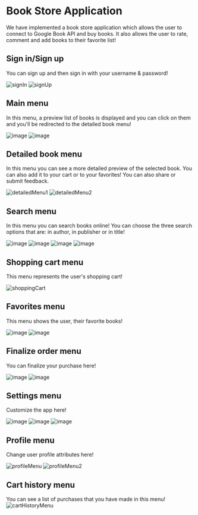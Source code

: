 # Book Store Application
We have implemented a book store application which allows the user to connect to Google Book API and buy books. It also allows the user to rate, comment and add books to their favorite list!
## Sign in/Sign up
You can sign up and then sign in with your username & password!

![signIn](https://github.com/s0heil20/BookStore/assets/59290468/ac03621a-e804-4d35-9cad-c255936e74e6)
![signUp](https://github.com/s0heil20/BookStore/assets/59290468/e0bcf17e-9ae1-43aa-b971-9ab6fc02b0ff)


## Main menu
In this menu, a preview list of books is displayed and you can click on them and you'll be redirected to the detailed book menu!

![image](https://github.com/s0heil20/BookStore/assets/59181565/c5a9b233-7f9d-4243-b817-e476f5dfa5f1)
![image](https://github.com/s0heil20/BookStore/assets/59181565/ab8c4de5-cf2d-4bcb-a152-0149b6944210)

## Detailed book menu
In this menu you can see a more detailed preview of the selected book. You can also add it to your cart or to your favorites! You can also share or submit feedback.


![detailedMenu1](https://github.com/s0heil20/BookStore/assets/59290468/31ea6567-babe-4a76-9734-cefbedef8691)
![detailedMenu2](https://github.com/s0heil20/BookStore/assets/59290468/de31d098-ddf6-41f6-9ba1-f569e98032b9)


## Search menu
In this menu you can search books online! You can choose the three search options that are: in author, in publisher or in title!

![image](https://github.com/s0heil20/BookStore/assets/59181565/c3a420e6-ed99-454a-b38e-59430a3aca4c)
![image](https://github.com/s0heil20/BookStore/assets/59181565/48d8af43-e922-4164-8b3d-e2f91f594ea5)
![image](https://github.com/s0heil20/BookStore/assets/59181565/2649b1aa-6e3e-48ec-a6dc-beaf3b100595)
![image](https://github.com/s0heil20/BookStore/assets/59181565/9fd43a84-f6ce-4cf8-8128-412b6c5f8a77)

## Shopping cart menu
This menu represents the user's shopping cart!

![shoppingCart](https://github.com/s0heil20/BookStore/assets/59290468/cdb841c8-5b0e-4c15-b3c4-a450ea142e31)

## Favorites menu
This menu shows the user, their favorite books!

![image](https://github.com/s0heil20/BookStore/assets/59181565/bc834374-14b4-4a83-8bad-e17c9c2caac9)
![image](https://github.com/s0heil20/BookStore/assets/59181565/2cfcae7a-11e6-40b5-8a5d-947b64432c20)

## Finalize order menu
You can finalize your purchase here!

![image](https://github.com/s0heil20/BookStore/assets/59181565/783baf70-6460-4434-ade8-6a3adcb3789e)
![image](https://github.com/s0heil20/BookStore/assets/59181565/b6ff1410-f86c-40c7-b636-80eb7a927255)

## Settings menu
Customize the app here!

![image](https://github.com/s0heil20/BookStore/assets/59181565/bff1fa38-37a2-4553-a669-af5d834700e4)
![image](https://github.com/s0heil20/BookStore/assets/59181565/de4ce329-55ad-4257-9d28-8d1aacb4b5ae)
![image](https://github.com/s0heil20/BookStore/assets/59181565/5b91954a-0746-48b0-89b7-262efd8e39dc)

## Profile menu
Change user profile attributes here!

![profileMenu](https://github.com/s0heil20/BookStore/assets/59290468/50b743ce-f2d6-4a22-9603-ed477232ff8e)
![profileMenu2](https://github.com/s0heil20/BookStore/assets/59290468/03ebd3fd-71f6-47f6-b899-3b08d9b0ba54)

## Cart history menu
You can see a list of purchases that you have made in this menu!
![cartHistoryMenu](https://github.com/s0heil20/BookStore/assets/59290468/1e610ae4-86ec-4814-811f-e0e1229ae3db)

